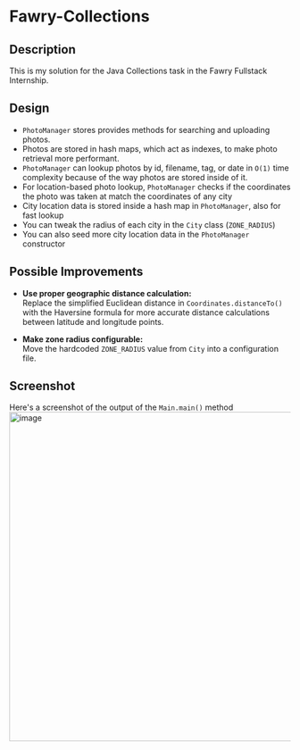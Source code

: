 # Fawry-Collections
## Description
This is my solution for the Java Collections task in the Fawry Fullstack Internship. 

## Design
- `PhotoManager` stores provides methods for searching and uploading photos.
- Photos are stored in hash maps, which act as indexes, to make photo retrieval more performant.
- `PhotoManager` can lookup photos by id, filename, tag, or date in `O(1)` time complexity because of the way photos are stored inside of it.
- For location-based photo lookup, `PhotoManager` checks if the coordinates the photo was taken at match the coordinates of any city
- City location data is stored inside a hash map in `PhotoManager`, also for fast lookup
- You can tweak the radius of each city in the `City` class (`ZONE_RADIUS`)
- You can also seed more city location data in the `PhotoManager` constructor

## Possible Improvements

- **Use proper geographic distance calculation:**  
  Replace the simplified Euclidean distance in `Coordinates.distanceTo()` with the Haversine formula for more accurate distance calculations between latitude and longitude points.

- **Make zone radius configurable:**  
  Move the hardcoded `ZONE_RADIUS` value from `City` into a configuration file.

## Screenshot
Here's a screenshot of the output of the `Main.main()` method
<img width="1337" height="590" alt="image" src="https://github.com/user-attachments/assets/29de633e-26a1-40ce-94fe-f14689af6261" />
